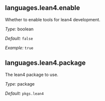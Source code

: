 [comment]: # (Do not edit this file as it is autogenerated. Go to docs/individual-docs if you want to make edits.)


[comment]: # (Please add your documentation on top of this line)

## languages\.lean4\.enable

Whether to enable tools for lean4 development\.



*Type:*
boolean



*Default:*
` false `



*Example:*
` true `



## languages\.lean4\.package



The lean4 package to use\.



*Type:*
package



*Default:*
` pkgs.lean4 `
